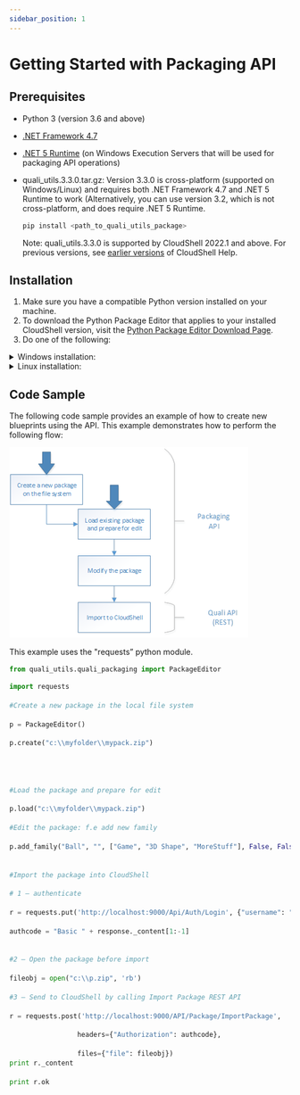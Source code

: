 ```yaml
---
sidebar_position: 1
---
```


# Getting Started with Packaging API

## Prerequisites

- Python 3 (version 3.6 and above)
- [.NET Framework 4.7](https://dotnet.microsoft.com/en-us/download/dotnet-framework)
- [.NET 5 Runtime](https://dotnet.microsoft.com/en-us/download/dotnet/5.0) (on Windows Execution Servers that will be used for packaging API operations)
- quali\_utils.3.3.0.tar.gz: Version 3.3.0 is cross-platform (supported on Windows/Linux) and requires both .NET Framework 4.7 and .NET 5 Runtime to work (Alternatively, you can use version 3.2, which is not cross-platform, and does require .NET 5 Runtime.
    
    ```javascript
    pip install <path_to_quali_utils_package>
    ```
    
    Note: quali\_utils.3.3.0 is supported by CloudShell 2022.1 and above. For previous versions, see [earlier versions](https://help-archive.quali.com/help%20versions/All%20Versions%20Help/Content/Versions.htm) of CloudShell Help.
    

## Installation

1. Make sure you have a compatible Python version installed on your machine.
2. To download the Python Package Editor that applies to your installed CloudShell version, visit the [Python Package Editor Download Page](https://support.quali.com/hc/en-us/articles/360038314833).
3. Do one of the following:

<details>
<summary>Windows installation:</summary>
 
    - Run the pip tool to install the package.
        
</details>

<details>
<summary>Linux installation:</summary>

    You can install Packaging API on Linux environments that have .NET 5 Runtime.

    **<span style={{ color: 'blue' }}>Installation instructions for various Linux environments:</span>** 
    
    - Ubuntu: [Microsoft-us/dotnet/core/install/linux-ubuntu](https://docs.microsoft.com/en-us/dotnet/core/install/linux-ubuntu)
    - Alpine: [https://docs.microsoft.com/en-us/dotnet/core/install/linux-alpine](https://docs.microsoft.com/en-us/dotnet/core/install/linux-alpine)
    - Centos: [https://docs.microsoft.com/en-us/dotnet/core/install/linux-centos](https://docs.microsoft.com/en-us/dotnet/core/install/linux-centos)
    - Debian: [https://docs.microsoft.com/en-us/dotnet/core/install/linux-debian](https://docs.microsoft.com/en-us/dotnet/core/install/linux-debian)
    - Fedora: [https://docs.microsoft.com/en-us/dotnet/core/install/linux-fedora](https://docs.microsoft.com/en-us/dotnet/core/install/linux-fedora)
    - OpenSUSE: [https://docs.microsoft.com/en-us/dotnet/core/install/linux-opensuse](https://docs.microsoft.com/en-us/dotnet/core/install/linux-opensuse)
    - Red Hat Enterprise Linux: [https://docs.microsoft.com/en-us/dotnet/core/install/linux-rhel](https://docs.microsoft.com/en-us/dotnet/core/install/linux-rhel)
    - SLES: [https://docs.microsoft.com/en-us/dotnet/core/install/linux-sles](https://docs.microsoft.com/en-us/dotnet/core/install/linux-sles)
    
    Please note that the required version in "dotnet-runtime-5.0” is not as listed in the documentation - "dotnet-runtime-6.0”
    
   **<span style={{ color: 'blue' }}>Example: Installing Packaging API on Ubuntu 18.04:</span>** 

    1. Set up Python 3, pip 3:
        
        ```javascript
        sudo apt update
        sudo apt install python3
        sudo apt-get -y install python3-pip
        pip3 install --upgrade pip
        ```
        
    2. Set up .NET 5 support:
        
        ```javascript
        wget https://packages.microsoft.com/config/ubuntu/18.04/packages-microsoft-prod.deb -O packages-microsoft-prod.deb
        sudo dpkg -i packages-microsoft-prod.deb
        								
        rm packages-microsoft-prod.deb
        sudo apt-get update
        sudo apt-get install -y apt-transport-https
        sudo apt-get update
        sudo apt-get install -y dotnet-runtime-5.0
        ```
        
    3. Install quali\_utils 3.3.0:
        
        1. Copy file quali\_utils-3.3.0.tar.gz to /tmp folder.
        
        1. Run command:
            
            ```javascript
            pip3 install /tmp/quali_utils-3.3.0.tar.gz
            ```
            
    4. Validate the installation:
        
        1. Copy files package\_editor\_linux.py and TestPackage.zip to /tmp
        
        1. Run python command:
            
            ```javascript
            python3 package_editor_linux.py
            ```
            
            Output:
            
            ![](../../Images/API/Packaging API/LinuxInstallOutput.png)
            
        2. Run the `dir` command and see if CreatedPackage2.zip was created.
        3. Make sure the package TestPackage.zip now includes 2 new global inputs in topology.
    
</details>

## Code Sample

The following code sample provides an example of how to create new blueprints using the API. This example demonstrates how to perform the following flow:

![](/Images/API/Packaging-API/code-sample.png)

This example uses the "requests” python module.

```python
from quali_utils.quali_packaging import PackageEditor
```

```python
import requests

#Create a new package in the local file system

p = PackageEditor()

p.create("c:\\myfolder\\mypack.zip")




#Load the package and prepare for edit

p.load("c:\\myfolder\\mypack.zip")

#Edit the package: f.e add new family

p.add_family("Ball", "", ["Game", "3D Shape", "MoreStuff"], False, False, False, False, True)


#Import the package into CloudShell

# 1 – authenticate

r = requests.put('http://localhost:9000/Api/Auth/Login', {"username": "admin", "password": "admin", "domain": "Global"})

authcode = "Basic " + response._content[1:-1]


#2 – Open the package before import

fileobj = open("c:\\p.zip", 'rb')

#3 – Send to CloudShell by calling Import Package REST API

r = requests.post('http://localhost:9000/API/Package/ImportPackage',

                 headers={"Authorization": authcode},

                 files={"file": fileobj})
print r._content

print r.ok
```